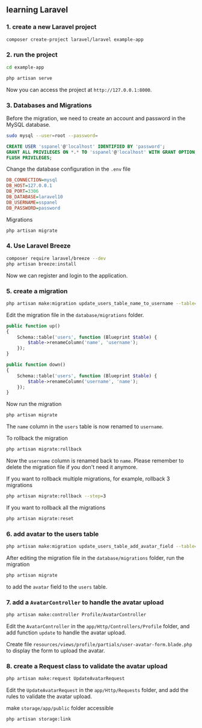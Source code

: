 ## learning Laravel

### 1. create a new Laravel project
```bash
composer create-project laravel/laravel example-app
```

### 2. run the project
```bash
cd example-app

php artisan serve
```
Now you can access the project at `http://127.0.0.1:8000`.


### 3. Databases and Migrations
Before the migration, we need to create an account and password in the MySQL database.
```bash
sudo mysql --user=root --password=
```
```sql
CREATE USER 'sspanel'@'localhost' IDENTIFIED BY 'password';
GRANT ALL PRIVILEGES ON *.* TO 'sspanel'@'localhost' WITH GRANT OPTION;
FLUSH PRIVILEGES;
```

Change the database configuration in the `.env` file
```ini
DB_CONNECTION=mysql
DB_HOST=127.0.0.1
DB_PORT=3306
DB_DATABASE=laravel10
DB_USERNAME=sspanel
DB_PASSWORD=password
```
Migrations
```bash
php artisan migrate
```

### 4. Use Laravel Breeze
```bash
composer require laravel/breeze --dev
php artisan breeze:install
```
Now we can register and login to the application.

### 5. create a migration
```bash
php artisan make:migration update_users_table_name_to_username --table=users
```
Edit the migration file in the `database/migrations` folder.

```php
public function up()
{
    Schema::table('users', function (Blueprint $table) {
        $table->renameColumn('name', 'username');
    });
}

public function down()
{
    Schema::table('users', function (Blueprint $table) {
        $table->renameColumn('username', 'name');
    });
}
```
Now run the migration
```bash
php artisan migrate
```
The `name` column in the `users` table is now renamed to `username`.

To rollback the migration
```bash
php artisan migrate:rollback
```
Now the `username` column is renamed back to `name`.
Please remember to delete the migration file if you don't need it anymore.

If you want to rollback multiple migrations, for example, rollback 3 migrations
```bash
php artisan migrate:rollback --step=3
```
If you want to rollback all the migrations
```bash
php artisan migrate:reset
```

### 6. add avatar to the users table
```bash
php artisan make:migration update_users_table_add_avatar_field --table=users
```
After editing the migration file in the `database/migrations` folder, run the migration
```bash
php artisan migrate
```
to add the `avatar` field to the `users` table.

### 7. add a `AvatarController` to handle the avatar upload
```bash
php artisan make:controller Profile/AvatarController
```
Edit the `AvatarController` in the `app/Http/Controllers/Profile` folder,
and add function `update` to handle the avatar upload.

Create file `resources/views/profile/partials/user-avatar-form.blade.php` to display the form to upload the avatar.

### 8. create a Request class to validate the avatar upload
```bash
php artisan make:request UpdateAvatarRequest
```
Edit the `UpdateAvatarRequest` in the `app/Http/Requests` folder,
and add the rules to validate the avatar upload.

make `storage/app/public` folder accessible
```bash
php artisan storage:link
```
